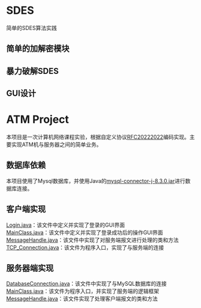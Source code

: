 # SDES
简单的SDES算法实践
## 简单的加解密模块

## 暴力破解SDES

## GUI设计

# ATM Project
本项目是一次计算机网络课程实验，根据自定义协议[RFC20222022](https://shimo.im/docs/d1hLMvSAfjJ7uq9l )编码实现。主要实现ATM机与服务器之间的简单业务。
## 数据库依赖
本项目使用了Mysql数据库，并使用Java的[mysql-connector-j-8.3.0.jar](lib/mysql-connector-j-8.3.0.jar)进行数据库连接。
## 客户端实现
[Login.java](Client/Login.java)：该文件中定义并实现了登录的GUI界面\
[MainClass.java](Client/MainClass.java)：该文件中定义并实现了登录成功后的操作GUI界面\
[MessageHandle.java](Client/MessageHandle.java)：该文件中实现了对服务端报文进行处理的类和方法\
[TCP_Connection.java](Client/TCP_Connection.java)：该文件为程序入口，实现了与服务端的连接
## 服务器端实现
[DatabaseConnection.java](Server/DatabaseConnection.java)：该文件中实现了与MySQL数据库的连接\
[MainClass.java](Server/MainClass.java)：该文件为程序入口，并实现了服务端的逻辑框架\
[MessageHandle.java](Server/MessageHandle.java)：该文件实现了处理客户端报文的类和方法
